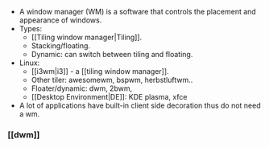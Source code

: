 - A window manager (WM) is a software that controls the placement and appearance of windows.
- Types:
	- [[Tiling window manager|Tiling]].
	- Stacking/floating.
	- Dynamic: can switch between tiling and floating.
- Linux: 
	- [[i3wm|i3]] - a [[tiling window manager]].
	- Other tiler: awesomewm, bspwm, herbstluftwm..
	- Floater/dynamic: dwm, 2bwm,
	- [[Desktop Environment|DE]]: KDE plasma, xfce
- A lot of applications have built-in client side decoration thus do not need a wm.
### [[dwm]] 
